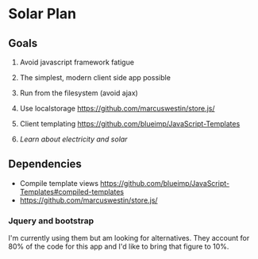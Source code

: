 # Solar Plan

## Goals

1) Avoid javascript framework fatigue

2) The simplest, modern client side app possible

3) Run from the filesystem (avoid ajax)

4) Use localstorage https://github.com/marcuswestin/store.js/

5) Client templating https://github.com/blueimp/JavaScript-Templates

6) *Learn about electricity and solar*

## Dependencies

* Compile template views https://github.com/blueimp/JavaScript-Templates#compiled-templates
* https://github.com/marcuswestin/store.js/

### Jquery and bootstrap

I'm currently using them but am looking for alternatives. They account for 80% of the code for this app and I'd like to bring that figure to 10%.
